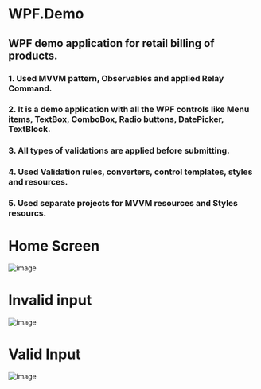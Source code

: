 # WPF.Demo
## WPF demo application for retail billing of products.

### 1. Used MVVM pattern, Observables and applied Relay Command.
### 2. It is a demo application with all the WPF controls like Menu items, TextBox, ComboBox, Radio buttons, DatePicker, TextBlock.  
### 3. All types of validations are applied before submitting.
### 4. Used Validation rules, converters, control templates, styles and resources.
### 5. Used separate projects for MVVM resources and Styles resourcs.

# Home Screen
![image](https://github.com/tarunpoddar/WPF.Demo/assets/62183124/79047184-8a18-42fc-9d62-611ec6acfc5e)

# Invalid input 
![image](https://github.com/tarunpoddar/WPF.Demo/assets/62183124/832be77d-c770-4a92-951f-57ad248d5ab8)

# Valid Input
![image](https://github.com/tarunpoddar/WPF.Demo/assets/62183124/1885795a-ce7c-4b1a-86ec-7d72b8701d84)
